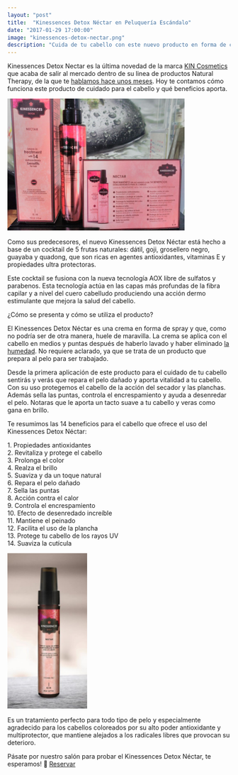 ```yaml
---
layout: "post"
title:  "Kinessences Detox Néctar en Peluquería Escándalo"
date: "2017-01-29 17:00:00"
image: "kinessences-detox-nectar.png"
description: "Cuida de tu cabello con este nuevo producto en forma de crema, el Kinessences Detox Nectar, a base de productos naturales "
---
```


<article class="container mod-row">
 <div class="container-item-text-left">
  <p>
  Kinessences Detox Nectar es la última novedad de la marca <a class="link" href="http://www.kincosmetics.com/ES/2129/kinessences.html">KIN Cosmetics</a> que acaba de salir al mercado dentro de su linea de productos Natural Therapy, de la que te <a class="link" href="http://www.peluqueriaescandalozaragoza.es/productos-kinessences-detox">hablamos hace unos meses</a>.
  Hoy te contamos cómo funciona este producto de cuidado para el cabello y qué beneficios aporta.
  </p>
 </div>
  <div>
      <img src="img/kinessences-detox-nectar.jpg" width="400" height="auto" alt="Productos Kinessences Detox peluquería Escándalo Zaragoza">
   </div>
  <p>
  Como sus predecesores, el nuevo Kinessences Detox Néctar está hecho a base de un cocktail de 5 frutas naturales: dátil, goji, grosellero negro, guayaba y quadong, que son ricas en agentes antioxidantes, vitaminas E y propiedades ultra protectoras.
  </p>
  <p>
  Este cocktail se fusiona con la nueva tecnología AOX libre de sulfatos y parabenos. Esta tecnología actúa en las capas más profundas de la fibra capilar y a nivel del cuero cabelludo produciendo una acción dermo estimulante que mejora la salud del cabello.
  </p>
  <p>
  ¿Cómo se presenta y cómo se utiliza el producto?
  </p>
  <p>
  El Kinessences Detox Néctar es una crema en forma de spray y que, como no podría ser de otra manera, huele de maravilla.
  La crema se aplica con el cabello en medios y puntas después de haberlo lavado y haber eliminado <a class="link" href="http://www.peluqueriaescandalozaragoza.es/Errores-que-puedes-estar">la humedad</a>. No requiere aclarado, ya que se trata de un producto que prepara al pelo para ser trabajado.
  </p>
  <p>
  Desde la primera aplicación de este producto para el cuidado de tu cabello sentirás y verás que repara el pelo dañado y aporta vitalidad a tu cabello.
  Con su uso protegemos el cabello de la acción del secador y las planchas. Además sella las puntas, controla el encrespamiento y ayuda a desenredar el pelo.
  Notaras que le aporta un tacto suave a tu cabello y veras como gana en brillo.
  </p>
  <p>
   Te resumimos las 14 beneficios para el cabello que ofrece el uso del Kinessences Detox Néctar:
   <div class="container-item-text-left">
    <p>
    1. Propiedades antioxidantes <br>
    2. Revitaliza y protege el cabello<br>
    3. Prolonga el color<br>
    4. Realza el brillo<br>
    5. Suaviza y da un toque natural<br>
    6. Repara el pelo dañado<br>
    7. Sella las puntas<br>
    8. Acción contra el calor<br>
    9. Controla el encrespamiento<br>
    10. Efecto de desenredado increíble<br>
    11. Mantiene el peinado<br>
    12. Facilita el uso de la plancha<br>
    13. Protege tu cabello de los rayos UV<br>
    14. Suaviza la cutícula<br>
    </p>
   </div>
  <div>
      <img src="img/nectar.png" width="180" height="auto" alt="14 beneficios para el cabello que ofrece el uso del Kinessences Detox Néctar">
   </div>
  <p>
  Es un tratamiento perfecto para todo tipo de pelo y especialmente agradecido para los cabellos coloreados por su alto poder antioxidante y multiprotector, que mantiene alejados a los radicales libres que provocan su deterioro.
  </p>
  <p>
  Pásate por nuestro salón para probar el Kinessences Detox Néctar, te esperamos! 🙋 <a class="button" href="{{ site.url }}/formulario">Reservar</a>
  </p>
